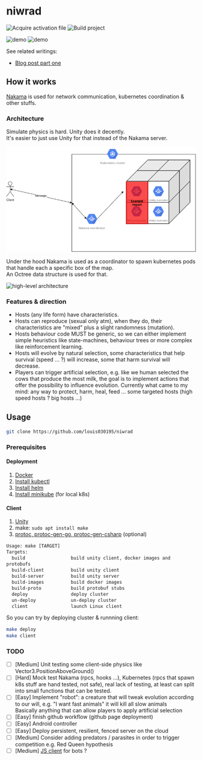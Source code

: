 
# niwrad

![Acquire activation file](https://github.com/louis030195/niwrad/workflows/Acquire%20activation%20file/badge.svg)
![Build project](https://github.com/louis030195/niwrad/workflows/Build%20project/badge.svg)

![demo](docs/images/demo.gif)
![demo](docs/images/demo2.gif)

See related writings:

* [Blog post part one](https://medium.com/swlh/a-simulation-of-evolution-part-one-62a1acfb009a)

## How it works

[Nakama](https://github.com/heroiclabs/nakama) is used for network communication, kubernetes coordination & other stuffs.

### Architecture

Simulate physics is hard. Unity does it decently.  
It's easier to just use Unity for that instead of the Nakama server.

![high-level architecture](docs/images/niwrad.png)

Under the hood Nakama is used as a coordinator to spawn kubernetes pods that handle each a specific box of the map.  
An Octree data structure is used for that.  

![high-level architecture](docs/images/octree.png)

### Features & direction

* Hosts (any life form) have characteristics.
* Hosts can reproduce (sexual only atm), when they do, their characteristics are "mixed" plus a slight randomness (mutation).
* Hosts behaviour code MUST be generic, so we can either implement simple heuristics like state-machines, behaviour trees or more complex like reinforcement learning.
* Hosts will evolve by natural selection, some characteristics that help survival (speed ... ?) will increase, some that harm survival will decrease.
* Players can trigger artificial selection, e.g. like we human selected the cows that produce the most milk, the goal is to implement actions that offer the possibility to influence evolution. Currently what came to my mind: any way to protect, harm, heal, feed ... some targeted hosts (high speed hosts ? big hosts ...)

## Usage

```bash
git clone https://github.com/louis030195/niwrad
```

### Prerequisites

#### Deployment

1. [Docker](https://www.docker.com)
2. [Install kubectl](https://kubernetes.io/docs/tasks/tools/install-kubectl/)
3. [Install helm](https://helm.sh/docs/intro/install/)
4. [Install minikube](https://kubernetes.io/docs/tasks/tools/install-minikube/) (for local k8s)

#### Client

1. [Unity](https://unity.com)
2. make: `sudo apt install make`
3. [protoc, protoc-gen-go, protoc-gen-csharp](https://github.com/protocolbuffers/protobuf) (optional)

```make
Usage: make [TARGET]
Targets:
  build                 build unity client, docker images and protobufs
  build-client          build unity client
  build-server          build unity server
  build-images          build docker images
  build-proto           build protobuf stubs
  deploy                deploy cluster
  un-deploy             un-deploy cluster
  client                launch Linux client
```

So you can try by deploying cluster & runnning client:

```bash
make deploy
make client
```

### TODO

* [ ] [Medium] Unit testing some client-side physics like Vector3.PositionAboveGround()
* [ ] [Hard] Mock test Nakama (rpcs, hooks ...), Kubernetes (rpcs that spawn k8s stuff are hand tested, not safe), real lack of testing, at least can split into small functions that can be tested.
* [ ] [Easy] Implement "robot": a creature that will tweak evolution according to our will, e.g. "I want fast animals" it will kill all slow animals\
    Basically anything that can allow players to apply artificial selection
* [ ] [Easy] finish github workflow (github page deployment)
* [ ] [Easy] Android controller
* [ ] [Easy] Deploy persistent, resilient, fenced server on the cloud
* [ ] [Medium] Consider adding predators / parasites in order to trigger competition e.g. Red Queen hypothesis
* [ ] [Medium] [JS client](https://www.npmjs.com/package/@heroiclabs/nakama-js) for bots ?
